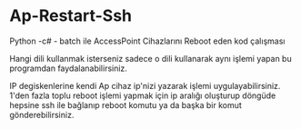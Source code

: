 # Ap-Restart-Ssh


Python -c# - batch ile AccessPoint Cihazlarını Reboot eden kod çalışması

Hangi dili kullanmak isterseniz sadece o dili kullanarak aynı işlemi yapan bu programdan faydalanabilirsiniz.

IP degiskenlerine kendi Ap cihaz ip'nizi yazarak işlemi uygulayabilirsiniz.
1'den fazla toplu reboot işlemi yapmak için ip aralığı oluşturup döngüde hepsine ssh ile bağlanıp reboot komutu ya da başka bir komut gönderebilirsiniz.

